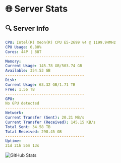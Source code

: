 # 🌐 Server Stats
## 🔍 Server Info
```yaml
CPU: Intel(R) Xeon(R) CPU E5-2699 v4 @ 1199.94MHz
CPU Usage: 0.80%
Cores: 44P | 88T
-----------------------------------
Memory:
Current Usage: 145.78 GB/503.74 GB
Available: 354.53 GB
-----------------------------------
Disk:
Current Usage: 63.32 GB/1.71 TB
Free: 1.56 TB
-----------------------------------
GPU:
No GPU detected
-----------------------------------
Network:
Current Transfer (Sent): 20.21 MB/s
Current Transfer (Received): 145.15 KB/s
Total Sent: 34.58 TB
Total Received: 298.45 GB
-----------------------------------
Uptime:
21d 21h 55m 13s
```
![GitHub Stats](https://img.shields.io/badge/Updated-2025-03-29_19:18:02-blue)